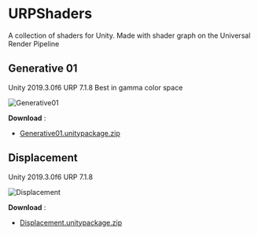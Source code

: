 # URPShaders
A collection of shaders for Unity. Made with shader graph on the Universal Render Pipeline

## Generative 01
Unity 2019.3.0f6 URP 7.1.8
Best in gamma color space

![Generative01](https://ferdinanddervieux.com/ImageHosting/Generative01shader.png)

**Download** :
- [Generative01.unitypackage.zip](https://github.com/dyfer08/URPShaders/raw/master/URP%20Shaders/Assets/Packages/Generative01.unitypackage.zip)

## Displacement
Unity 2019.3.0f6 URP 7.1.8

![Displacement](https://ferdinanddervieux.com/ImageHosting/Displacement.gif)

**Download** :
- [Displacement.unitypackage.zip](https://github.com/dyfer08/URPShaders/raw/master/URP%20Shaders/Assets/Packages/Displacement.unitypackage.zip)
